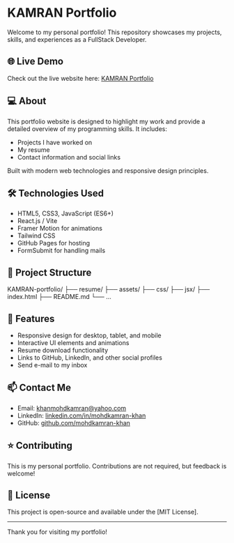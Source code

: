 # KAMRAN Portfolio

Welcome to my personal portfolio! This repository showcases my projects, skills, and experiences as a FullStack Developer.

## 🌐 Live Demo
Check out the live website here: [KAMRAN Portfolio](https://mohdkamran-khan.github.io/KAMRAN-portfolio)

## 💻 About
This portfolio website is designed to highlight my work and provide a detailed overview of my programming skills. It includes:  
- Projects I have worked on  
- My resume  
- Contact information and social links  

Built with modern web technologies and responsive design principles.

## 🛠️ Technologies Used
- HTML5, CSS3, JavaScript (ES6+)  
- React.js / Vite  
- Framer Motion for animations  
- Tailwind CSS 
- GitHub Pages for hosting
- FormSubmit for handling mails

## 📂 Project Structure
KAMRAN-portfolio/
├── resume/
├── assets/
├── css/
├── jsx/
├── index.html
├── README.md
└── ...

## 🚀 Features
- Responsive design for desktop, tablet, and mobile  
- Interactive UI elements and animations  
- Resume download functionality  
- Links to GitHub, LinkedIn, and other social profiles
- Send e-mail to my inbox

## 📫 Contact Me
- Email: [khanmohdkamran@yahoo.com](mailto:khanmohdkamran@yahoo.com)  
- LinkedIn: [linkedin.com/in/mohdkamran-khan](https://www.linkedin.com/in/mohdkamran-khan)  
- GitHub: [github.com/mohdkamran-khan](https://github.com/mohdkamran-khan)  

## ⭐ Contributing
This is my personal portfolio. Contributions are not required, but feedback is welcome!  

## 📄 License
This project is open-source and available under the [MIT License].  

---
Thank you for visiting my portfolio! 
